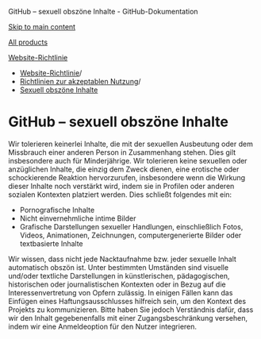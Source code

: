 GitHub – sexuell obszöne Inhalte - GitHub-Dokumentation

[Skip to main content](#main-content)

[All products](/de)

[Website-Richtlinie](/de/site-policy)

* [Website-Richtlinie](/de/site-policy)/
* [Richtlinien zur akzeptablen Nutzung](/de/site-policy/acceptable-use-policies)/
* [Sexuell obszöne Inhalte](/de/site-policy/acceptable-use-policies/github-sexually-obscene-content)

GitHub – sexuell obszöne Inhalte
==========

Wir tolerieren keinerlei Inhalte, die mit der sexuellen Ausbeutung oder dem Missbrauch einer anderen Person in Zusammenhang stehen. Dies gilt insbesondere auch für Minderjährige. Wir tolerieren keine sexuellen oder anzüglichen Inhalte, die einzig dem Zweck dienen, eine erotische oder schockierende Reaktion hervorzurufen, insbesondere wenn die Wirkung dieser Inhalte noch verstärkt wird, indem sie in Profilen oder anderen sozialen Kontexten platziert werden. Dies schließt folgendes mit ein:

* Pornografische Inhalte
* Nicht einvernehmliche intime Bilder
* Grafische Darstellungen sexueller Handlungen, einschließlich Fotos, Videos, Animationen, Zeichnungen, computergenerierte Bilder oder textbasierte Inhalte

Wir wissen, dass nicht jede Nacktaufnahme bzw. jeder sexuelle Inhalt automatisch obszön ist. Unter bestimmten Umständen sind visuelle und/oder textliche Darstellungen in künstlerischen, pädagogischen, historischen oder journalistischen Kontexten oder in Bezug auf die Interessenvertretung von Opfern zulässig. In einigen Fällen kann das Einfügen eines Haftungsausschlusses hilfreich sein, um den Kontext des Projekts zu kommunizieren. Bitte haben Sie jedoch Verständnis dafür, dass wir den Inhalt gegebenenfalls mit einer Zugangsbeschränkung versehen, indem wir eine Anmeldeoption für den Nutzer integrieren.
